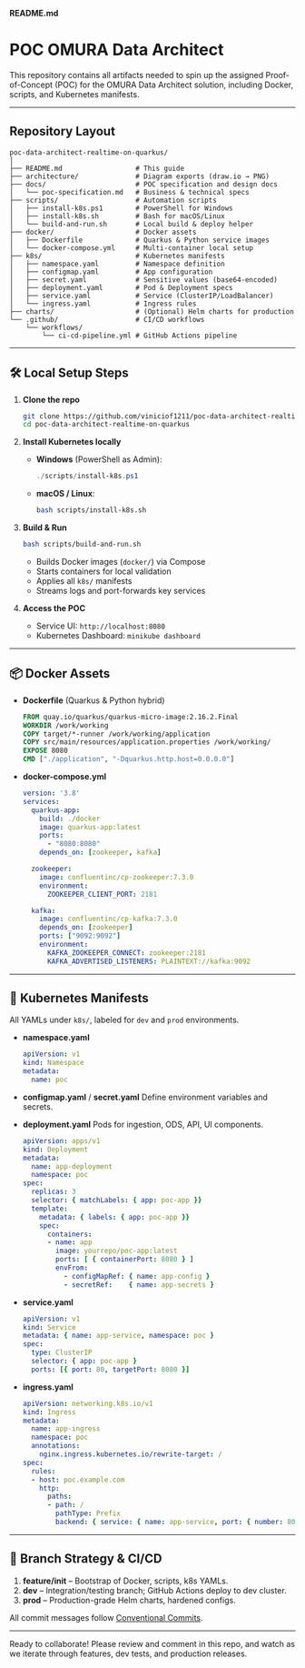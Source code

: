 **README.md**

# POC OMURA Data Architect

This repository contains all artifacts needed to spin up the assigned Proof-of-Concept (POC) for the OMURA Data Architect solution, including Docker, scripts, and Kubernetes manifests.

---

##  Repository Layout

```
poc-data-architect-realtime-on-quarkus/
│
├── README.md                  # This guide
├── architecture/              # Diagram exports (draw.io → PNG)
├── docs/                      # POC specification and design docs
│   └── poc-specification.md   # Business & technical specs
├── scripts/                   # Automation scripts
│   ├── install-k8s.ps1        # PowerShell for Windows
│   ├── install-k8s.sh         # Bash for macOS/Linux
│   └── build-and-run.sh       # Local build & deploy helper
├── docker/                    # Docker assets
│   ├── Dockerfile             # Quarkus & Python service images
│   └── docker-compose.yml     # Multi-container local setup
├── k8s/                       # Kubernetes manifests
│   ├── namespace.yaml         # Namespace definition
│   ├── configmap.yaml         # App configuration
│   ├── secret.yaml            # Sensitive values (base64-encoded)
│   ├── deployment.yaml        # Pod & Deployment specs
│   ├── service.yaml           # Service (ClusterIP/LoadBalancer)
│   └── ingress.yaml           # Ingress rules
├── charts/                    # (Optional) Helm charts for production
└── .github/                   # CI/CD workflows
    └── workflows/
        └── ci-cd-pipeline.yml # GitHub Actions pipeline
```

---

## 🛠️ Local Setup Steps

1. **Clone the repo**

   ```bash
   git clone https://github.com/viniciof1211/poc-data-architect-realtime-on-quarkus.git
   cd poc-data-architect-realtime-on-quarkus
   ```

2. **Install Kubernetes locally**

   * **Windows** (PowerShell as Admin):

     ```powershell
     ./scripts/install-k8s.ps1
     ```
   * **macOS / Linux**:

     ```bash
     bash scripts/install-k8s.sh
     ```

3. **Build & Run**

   ```bash
   bash scripts/build-and-run.sh
   ```

   * Builds Docker images (`docker/`) via Compose
   * Starts containers for local validation
   * Applies all `k8s/` manifests
   * Streams logs and port-forwards key services

4. **Access the POC**

   * Service UI: `http://localhost:8080`
   * Kubernetes Dashboard: `minikube dashboard`

---

## 📦 Docker Assets

* **Dockerfile** (Quarkus & Python hybrid)

  ```dockerfile
  FROM quay.io/quarkus/quarkus-micro-image:2.16.2.Final
  WORKDIR /work/working
  COPY target/*-runner /work/working/application
  COPY src/main/resources/application.properties /work/working/
  EXPOSE 8080
  CMD ["./application", "-Dquarkus.http.host=0.0.0.0"]
  ```

* **docker-compose.yml**

  ```yaml
  version: '3.8'
  services:
    quarkus-app:
      build: ./docker
      image: quarkus-app:latest
      ports:
        - "8080:8080"
      depends_on: [zookeeper, kafka]

    zookeeper:
      image: confluentinc/cp-zookeeper:7.3.0
      environment:
        ZOOKEEPER_CLIENT_PORT: 2181

    kafka:
      image: confluentinc/cp-kafka:7.3.0
      depends_on: [zookeeper]
      ports: ["9092:9092"]
      environment:
        KAFKA_ZOOKEEPER_CONNECT: zookeeper:2181
        KAFKA_ADVERTISED_LISTENERS: PLAINTEXT://kafka:9092
  ```

---

## 🐳 Kubernetes Manifests

All YAMLs under `k8s/`, labeled for `dev` and `prod` environments.

* **namespace.yaml**

  ```yaml
  apiVersion: v1
  kind: Namespace
  metadata:
    name: poc
  ```

* **configmap.yaml** / **secret.yaml**
  Define environment variables and secrets.

* **deployment.yaml**
  Pods for ingestion, ODS, API, UI components.

  ```yaml
  apiVersion: apps/v1
  kind: Deployment
  metadata:
    name: app-deployment
    namespace: poc
  spec:
    replicas: 3
    selector: { matchLabels: { app: poc-app }}
    template:
      metadata: { labels: { app: poc-app }}
      spec:
        containers:
        - name: app
          image: yourrepo/poc-app:latest
          ports: [ { containerPort: 8080 } ]
          envFrom:
            - configMapRef: { name: app-config }
            - secretRef:    { name: app-secrets }
  ```

* **service.yaml**

  ```yaml
  apiVersion: v1
  kind: Service
  metadata: { name: app-service, namespace: poc }
  spec:
    type: ClusterIP
    selector: { app: poc-app }
    ports: [{ port: 80, targetPort: 8080 }]
  ```

* **ingress.yaml**

  ```yaml
  apiVersion: networking.k8s.io/v1
  kind: Ingress
  metadata:
    name: app-ingress
    namespace: poc
    annotations:
      nginx.ingress.kubernetes.io/rewrite-target: /
  spec:
    rules:
    - host: poc.example.com
      http:
        paths:
        - path: /
          pathType: Prefix
          backend: { service: { name: app-service, port: { number: 80 } }}
  ```

---

## 🌿 Branch Strategy & CI/CD

1. **feature/init** – Bootstrap of Docker, scripts, k8s YAMLs.
2. **dev** – Integration/testing branch; GitHub Actions deploy to dev cluster.
3. **prod** – Production-grade Helm charts, hardened configs.

All commit messages follow [Conventional Commits](https://www.conventionalcommits.org/).

---

Ready to collaborate! Please review and comment in this repo, and watch as we iterate through features, dev tests, and production releases.
